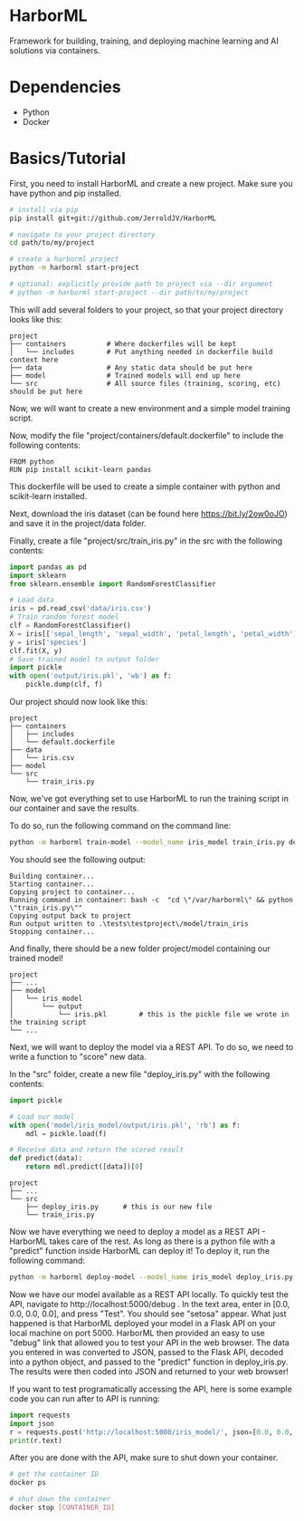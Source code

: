 # HarborML
Framework for building, training, and deploying machine learning and AI solutions via containers.

# Dependencies
- Python
- Docker

# Basics/Tutorial
First, you need to install HarborML and create a new project.  Make sure you have python and pip installed.
```bash
# install via pip
pip install git+git://github.com/JerroldJV/HarborML

# navigate to your project directory
cd path/to/my/project

# create a harborml project
python -m harborml start-project

# optional: explicitly provide path to project via --dir argument
# python -m harborml start-project --dir path/to/my/project
```
This will add several folders to your project, so that your project directory looks like this:
    
    project
    ├── containers          # Where dockerfiles will be kept
    │   └── includes        # Put anything needed in dockerfile build context here
    ├── data                # Any static data should be put here
    ├── model               # Trained models will end up here
    └── src                 # All source files (training, scoring, etc) should be put here

Now, we will want to create a new environment and a simple model training script.

Now, modify the file "project/containers/default.dockerfile" to include the following contents:
```docker
FROM python
RUN pip install scikit-learn pandas
```
This dockerfile will be used to create a simple container with python and scikit-learn installed.

Next, download the iris dataset (can be found here https://bit.ly/2ow0oJO) and save it in the project/data folder.

Finally, create a file "project/src/train_iris.py" in the src with the following contents:
```python
import pandas as pd
import sklearn
from sklearn.ensemble import RandomForestClassifier

# Load data
iris = pd.read_csv('data/iris.csv')
# Train random forest model
clf = RandomForestClassifier()
X = iris[['sepal_length', 'sepal_width', 'petal_length', 'petal_width']]
y = iris['species']
clf.fit(X, y)
# Save trained model to output folder
import pickle
with open('output/iris.pkl', 'wb') as f:
    pickle.dump(clf, f)
```

Our project should now look like this:
    
    project
    ├── containers          
    │   ├── includes
    │   └── default.dockerfile
    ├── data                
    │   └── iris.csv
    ├── model             
    └── src
        └── train_iris.py

Now, we've got everything set to use HarborML to run the training script in our container and save the results.

To do so, run the following command on the command line:
```bash
python -m harborml train-model --model_name iris_model train_iris.py default
```
You should see the following output:
```
Building container...
Starting container...
Copying project to container...
Running command in container: bash -c  "cd \"/var/harborml\" && python \"train_iris.py\""
Copying output back to project
Run output written to .\tests\testproject\/model/train_iris
Stopping container...
```
And finally, there should be a new folder project/model containing our trained model!

    project
    ├── ...
    ├── model       
    │   └── iris_model
    │       └── output
    │           └── iris.pkl        # this is the pickle file we wrote in the training script
    └── ...

Next, we will want to deploy the model via a REST API.  To do so, we need to write a function to "score" new data.

In the "src" folder, create a new file "deploy_iris.py" with the following contents:
```python
import pickle

# Load our model
with open('model/iris_model/output/iris.pkl', 'rb') as f:
    mdl = pickle.load(f)

# Receive data and return the scored result
def predict(data):
    return mdl.predict([data])[0]
```

    project
    ├── ...
    └── src
        ├── deploy_iris.py      # this is our new file
        └── train_iris.py


Now we have everything we need to deploy a model as a REST API - HarborML takes care of the rest.  As long as there is a python file with a "predict" function inside HarborML can deploy it!  To deploy it, run the following command:

```bash
python -m harborml deploy-model --model_name iris_model deploy_iris.py default
```

Now we have our model available as a REST API locally.  To quickly test the API, navigate to http://localhost:5000/debug .  In the text area, enter in [0.0, 0.0, 0.0, 0.0], and press "Test".  You should see "setosa" appear.  What just happened is that HarborML deployed your model in a Flask API on your local machine on port 5000.  HarborML then provided an easy to use "debug" link that allowed you to test your API in the web browser.  The data you entered in was converted to JSON, passed to the Flask API, decoded into a python object, and passed to the "predict" function in deploy_iris.py.  The results were then coded into JSON and returned to your web browser!

If you want to test programatically accessing the API, here is some example code you can run after to API is running:

```python
import requests
import json
r = requests.post('http://localhost:5000/iris_model/', json=[0.0, 0.0, 0.0, 0.0])
print(r.text)
```

After you are done with the API, make sure to shut down your container.

```bash
# get the container ID
docker ps

# shut down the container
docker stop [CONTAINER_ID]
```